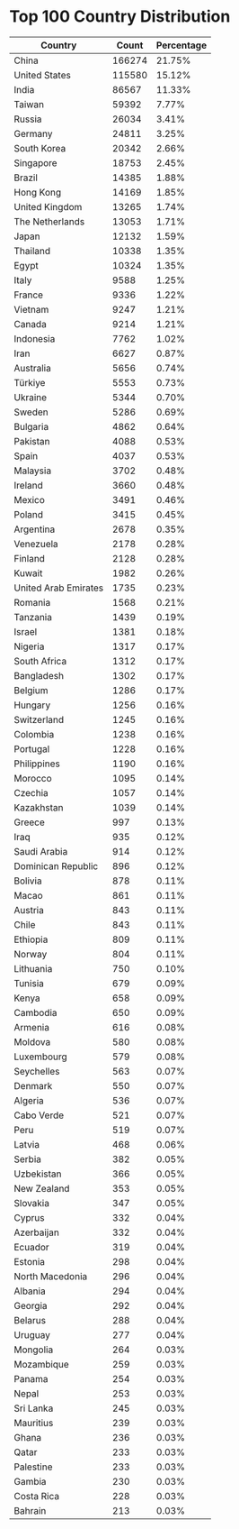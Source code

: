 # Top 100 Country Distribution
| Country | Count | Percentage |
|----|----|----|
| China | 166274 | 21.75% |
| United States | 115580 | 15.12% |
| India | 86567 | 11.33% |
| Taiwan | 59392 | 7.77% |
| Russia | 26034 | 3.41% |
| Germany | 24811 | 3.25% |
| South Korea | 20342 | 2.66% |
| Singapore | 18753 | 2.45% |
| Brazil | 14385 | 1.88% |
| Hong Kong | 14169 | 1.85% |
| United Kingdom | 13265 | 1.74% |
| The Netherlands | 13053 | 1.71% |
| Japan | 12132 | 1.59% |
| Thailand | 10338 | 1.35% |
| Egypt | 10324 | 1.35% |
| Italy | 9588 | 1.25% |
| France | 9336 | 1.22% |
| Vietnam | 9247 | 1.21% |
| Canada | 9214 | 1.21% |
| Indonesia | 7762 | 1.02% |
| Iran | 6627 | 0.87% |
| Australia | 5656 | 0.74% |
| Türkiye | 5553 | 0.73% |
| Ukraine | 5344 | 0.70% |
| Sweden | 5286 | 0.69% |
| Bulgaria | 4862 | 0.64% |
| Pakistan | 4088 | 0.53% |
| Spain | 4037 | 0.53% |
| Malaysia | 3702 | 0.48% |
| Ireland | 3660 | 0.48% |
| Mexico | 3491 | 0.46% |
| Poland | 3415 | 0.45% |
| Argentina | 2678 | 0.35% |
| Venezuela | 2178 | 0.28% |
| Finland | 2128 | 0.28% |
| Kuwait | 1982 | 0.26% |
| United Arab Emirates | 1735 | 0.23% |
| Romania | 1568 | 0.21% |
| Tanzania | 1439 | 0.19% |
| Israel | 1381 | 0.18% |
| Nigeria | 1317 | 0.17% |
| South Africa | 1312 | 0.17% |
| Bangladesh | 1302 | 0.17% |
| Belgium | 1286 | 0.17% |
| Hungary | 1256 | 0.16% |
| Switzerland | 1245 | 0.16% |
| Colombia | 1238 | 0.16% |
| Portugal | 1228 | 0.16% |
| Philippines | 1190 | 0.16% |
| Morocco | 1095 | 0.14% |
| Czechia | 1057 | 0.14% |
| Kazakhstan | 1039 | 0.14% |
| Greece | 997 | 0.13% |
| Iraq | 935 | 0.12% |
| Saudi Arabia | 914 | 0.12% |
| Dominican Republic | 896 | 0.12% |
| Bolivia | 878 | 0.11% |
| Macao | 861 | 0.11% |
| Austria | 843 | 0.11% |
| Chile | 843 | 0.11% |
| Ethiopia | 809 | 0.11% |
| Norway | 804 | 0.11% |
| Lithuania | 750 | 0.10% |
| Tunisia | 679 | 0.09% |
| Kenya | 658 | 0.09% |
| Cambodia | 650 | 0.09% |
| Armenia | 616 | 0.08% |
| Moldova | 580 | 0.08% |
| Luxembourg | 579 | 0.08% |
| Seychelles | 563 | 0.07% |
| Denmark | 550 | 0.07% |
| Algeria | 536 | 0.07% |
| Cabo Verde | 521 | 0.07% |
| Peru | 519 | 0.07% |
| Latvia | 468 | 0.06% |
| Serbia | 382 | 0.05% |
| Uzbekistan | 366 | 0.05% |
| New Zealand | 353 | 0.05% |
| Slovakia | 347 | 0.05% |
| Cyprus | 332 | 0.04% |
| Azerbaijan | 332 | 0.04% |
| Ecuador | 319 | 0.04% |
| Estonia | 298 | 0.04% |
| North Macedonia | 296 | 0.04% |
| Albania | 294 | 0.04% |
| Georgia | 292 | 0.04% |
| Belarus | 288 | 0.04% |
| Uruguay | 277 | 0.04% |
| Mongolia | 264 | 0.03% |
| Mozambique | 259 | 0.03% |
| Panama | 254 | 0.03% |
| Nepal | 253 | 0.03% |
| Sri Lanka | 245 | 0.03% |
| Mauritius | 239 | 0.03% |
| Ghana | 236 | 0.03% |
| Qatar | 233 | 0.03% |
| Palestine | 233 | 0.03% |
| Gambia | 230 | 0.03% |
| Costa Rica | 228 | 0.03% |
| Bahrain | 213 | 0.03% |

